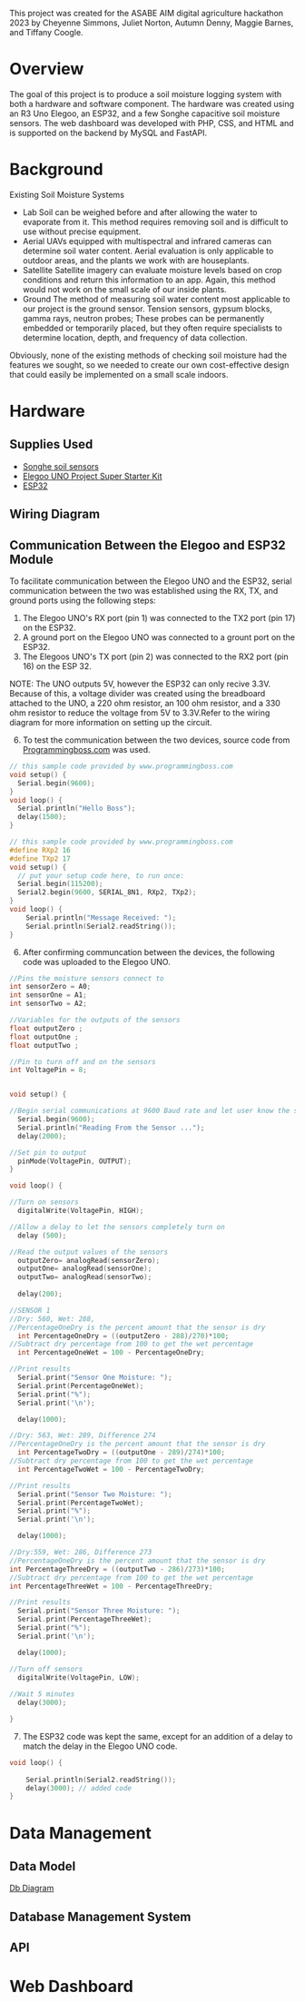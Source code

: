 
This project was created for the ASABE AIM digital agriculture hackathon 2023 by Cheyenne Simmons, Juliet Norton, Autumn Denny, Maggie Barnes, and Tiffany Coogle.

# Overview
The goal of this project is to produce a soil moisture logging system with both a hardware and software component. The hardware was created using an R3 Uno Elegoo, an ESP32, and a few Songhe capacitive soil moisture sensors. The web dashboard was developed with PHP, CSS, and HTML and is supported on the backend by MySQL and FastAPI.

# Background

Existing Soil Moisture Systems
- Lab
	Soil can be weighed before and after allowing the water to evaporate from it. This method requires removing soil and is difficult to use without precise equipment.
- Aerial
	UAVs equipped with multispectral and infrared cameras can determine soil water content. Aerial evaluation is only applicable to outdoor areas, and the plants we work with are houseplants. 
- Satellite
	Satellite imagery can evaluate moisture levels based on crop conditions and return this information to an app. Again, this method would not work on the small scale of our inside plants.
- Ground
	The method of measuring soil water content most applicable to our project is the ground sensor. Tension sensors, gypsum blocks, gamma rays, neutron probes; 
These probes can be permanently embedded or temporarily placed, but they often require specialists to determine location, depth, and frequency of data collection. 

Obviously, none of the existing methods of checking soil moisture had the features we sought, so we needed to create our own cost-effective design that could easily be implemented on a small scale indoors.

# Hardware
## Supplies Used
- [Songhe soil sensors](https://www.amazon.com/dp/B07SYBSHGX?psc=1&ref=ppx_yo2ov_dt_b_product_details)
- [Elegoo UNO Project Super Starter Kit](https://www.amazon.com/dp/B01D8KOZF4?psc=1&ref=ppx_yo2ov_dt_b_product_details)
- [ESP32](https://www.amazon.com/ESP-WROOM-32-Development-Dual-Mode-Microcontroller-Integrated/dp/B07WCG1PLV)

## Wiring Diagram

## Communication Between the Elegoo and ESP32 Module
To facilitate communication between the Elegoo UNO and the ESP32, serial communication between the two was established using the RX, TX, and ground ports using the following steps:

1. The Elegoo UNO's RX port (pin 1) was connected to the TX2 port (pin 17) on the ESP32.
2. A ground port on the Elegoo UNO was connected to a grount port on the ESP32.
3. The Elegoos UNO's TX port (pin 2) was connected to the RX2 port (pin 16) on the ESP 32.

NOTE: The UNO outputs 5V, however the ESP32 can only recive 3.3V. Because of this, a voltage divider was created using the breadboard attached to the UNO, a 220 ohm resistor, an 100 ohm resistor, and a 330 ohm resistor to reduce the voltage from 5V to 3.3V.Refer to the wiring diagram for more information on setting up the circuit.

6. To test the communication between the two devices, source code from [Programmingboss.com](https://www.programmingboss.com/2021/04/esp32-arduino-serial-communication-with-code.html#gsc.tab=0) was used.
```c
// this sample code provided by www.programmingboss.com
void setup() {
  Serial.begin(9600);
}
void loop() {
  Serial.println("Hello Boss");
  delay(1500);
}
```
```c
// this sample code provided by www.programmingboss.com
#define RXp2 16
#define TXp2 17
void setup() {
  // put your setup code here, to run once:
  Serial.begin(115200);
  Serial2.begin(9600, SERIAL_8N1, RXp2, TXp2);
}
void loop() {
    Serial.println("Message Received: ");
    Serial.println(Serial2.readString());
}
```
6. After confirming communcation between the devices, the following code was uploaded to the Elegoo UNO.
```c
//Pins the moisture sensors connect to
int sensorZero = A0;
int sensorOne = A1;
int sensorTwo = A2;

//Variables for the outputs of the sensors
float outputZero ;
float outputOne ;
float outputTwo ;

//Pin to turn off and on the sensors
int VoltagePin = 8;


void setup() {

//Begin serial communications at 9600 Baud rate and let user know the sensor is reading the moisture
  Serial.begin(9600);
  Serial.println("Reading From the Sensor ...");
  delay(2000);

//Set pin to output
  pinMode(VoltagePin, OUTPUT);
}

void loop() {

//Turn on sensors
  digitalWrite(VoltagePin, HIGH);

//Allow a delay to let the sensors completely turn on 
  delay (500);

//Read the output values of the sensors
  outputZero= analogRead(sensorZero);
  outputOne= analogRead(sensorOne);
  outputTwo= analogRead(sensorTwo);
  
  delay(200);

//SENSOR 1
//Dry: 560, Wet: 288, 
//PercentageOneDry is the percent amount that the sensor is dry
  int PercentageOneDry = ((outputZero - 288)/270)*100;
//Subtract dry percentage from 100 to get the wet percentage
  int PercentageOneWet = 100 - PercentageOneDry;

//Print results
  Serial.print("Sensor One Moisture: ");
  Serial.print(PercentageOneWet);
  Serial.print("%");
  Serial.print('\n');

  delay(1000);

//Dry: 563, Wet: 289, Difference 274
//PercentageOneDry is the percent amount that the sensor is dry
  int PercentageTwoDry = ((outputOne - 289)/274)*100;
//Subtract dry percentage from 100 to get the wet percentage
  int PercentageTwoWet = 100 - PercentageTwoDry;

//Print results
  Serial.print("Sensor Two Moisture: ");
  Serial.print(PercentageTwoWet);
  Serial.print("%");
  Serial.print('\n');

  delay(1000);

//Dry:559, Wet: 286, Difference 273
//PercentageOneDry is the percent amount that the sensor is dry
int PercentageThreeDry = ((outputTwo - 286)/273)*100;
//Subtract dry percentage from 100 to get the wet percentage
int PercentageThreeWet = 100 - PercentageThreeDry;

//Print results
  Serial.print("Sensor Three Moisture: ");
  Serial.print(PercentageThreeWet);
  Serial.print("%");
  Serial.print('\n');

  delay(1000);

//Turn off sensors
  digitalWrite(VoltagePin, LOW);
  
//Wait 5 minutes
  delay(3000);

}
```
7. The ESP32 code was kept the same, except for an addition of a delay to match the delay in the Elegoo UNO code.
```c
void loop() {
    
    Serial.println(Serial2.readString());
    delay(3000); // added code
}
```
# Data Management
## Data Model
[Db Diagram](https://dbdiagram.io/d/64aacd0402bd1c4a5ec048b0)
## Database Management System

## API

# Web Dashboard
